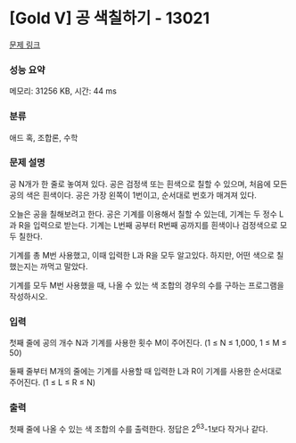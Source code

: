 # [Gold V] 공 색칠하기 - 13021 

[문제 링크](https://www.acmicpc.net/problem/13021) 

### 성능 요약

메모리: 31256 KB, 시간: 44 ms

### 분류

애드 혹, 조합론, 수학

### 문제 설명

<p>공 N개가 한 줄로 놓여져 있다. 공은 검정색 또는 흰색으로 칠할 수 있으며, 처음에 모든 공의 색은 흰색이다. 공은 가장 왼쪽이 1번이고, 순서대로 번호가 매겨져 있다.</p>

<p>오늘은 공을 칠해보려고 한다. 공은 기계를 이용해서 칠할 수 있는데, 기계는 두 정수 L과 R을 입력으로 받는다. 기계는 L번째 공부터 R번째 공까지를 흰색이나 검정색으로 모두 칠한다.</p>

<p>기계를 총 M번 사용했고, 이때 입력한 L과 R을 모두 알고있다. 하지만, 어떤 색으로 칠했는지는 까먹고 말았다. </p>

<p>기계를 모두 M번 사용했을 때, 나올 수 있는 색 조합의 경우의 수를 구하는 프로그램을 작성하시오.</p>

### 입력 

 <p>첫째 줄에 공의 개수 N과 기계를 사용한 횟수 M이 주어진다. (1 ≤ N ≤ 1,000, 1 ≤ M ≤ 50)</p>

<p>둘째 줄부터 M개의 줄에는 기계를 사용할 때 입력한 L과 R이 기계를 사용한 순서대로 주어진다. (1 ≤ L ≤ R ≤ N)</p>

### 출력 

 <p>첫째 줄에 나올 수 있는 색 조합의 수를 출력한다. 정답은 2<sup>63</sup>-1보다 작거나 같다.</p>


